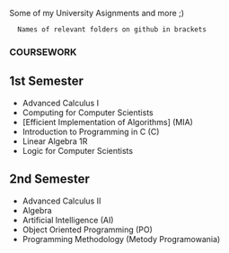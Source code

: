 Some of my University Asignments and more ;)

```
  Names of relevant folders on github in brackets 
```

### COURSEWORK
  ## 1st Semester
  * Advanced Calculus I
  * Computing for Computer Scientists
  * [Efficient Implementation of Algorithms] (MIA)
  * Introduction to Programming in C (C)
  * Linear Algebra 1R
  * Logic for Computer Scientists
  
  ## 2nd Semester
  * Advanced Calculus II
  * Algebra
  * Artificial Intelligence (AI)
  * Object Oriented Programming (PO)
  * Programming Methodology (Metody Programowania)
